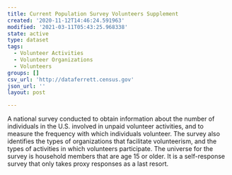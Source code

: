 ```yaml
---
title: Current Population Survey Volunteers Supplement
created: '2020-11-12T14:46:24.591963'
modified: '2021-03-11T05:43:25.968338'
state: active
type: dataset
tags:
  - Volunteer Activities
  - Volunteer Organizations
  - Volunteers
groups: []
csv_url: 'http://dataferrett.census.gov'
json_url: ''
layout: post

---
```

A national survey conducted to obtain information about the number of individuals in the U.S. involved in unpaid volunteer activities, and to measure the frequency with which individuals volunteer.  The survey also identifies the types of organizations that facilitate volunteerism, and the types of activities in which volunteers participate.  The universe for the survey is household members that are age 15 or older.  It is a self-response survey that only takes proxy responses as a last resort.
